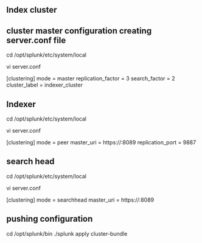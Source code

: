 **Index cluster**
------------------
**cluster master configuration creating server.conf file**
-----------------------------------------------------------
cd /opt/splunk/etc/system/local

vi server.conf

[clustering]
mode = master
replication_factor = 3
search_factor = 2
cluster_label = indexer_cluster

**Indexer**
--------
cd /opt/splunk/etc/system/local

vi server.conf

[clustering]
mode = peer
master_uri = https://<cluster-master-IP>:8089
replication_port = 9887

**search head**
----------------
cd /opt/splunk/etc/system/local

vi server.conf

[clustering]
mode = searchhead
master_uri = https://<cluster-master-IP>:8089

**pushing configuration**
-------------------------

cd /opt/splunk/bin
./splunk apply cluster-bundle





